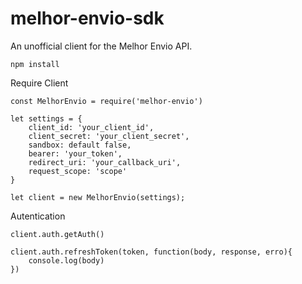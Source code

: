 # melhor-envio-sdk

An unofficial client for the Melhor Envio API.

```
npm install

```
Require Client
```
const MelhorEnvio = require('melhor-envio')

let settings = { 
    client_id: 'your_client_id', 
    client_secret: 'your_client_secret', 
    sandbox: default false,
    bearer: 'your_token',
    redirect_uri: 'your_callback_uri',
    request_scope: 'scope'
}

let client = new MelhorEnvio(settings);

```

Autentication
```
client.auth.getAuth()

client.auth.refreshToken(token, function(body, response, erro){
    console.log(body)
})

```